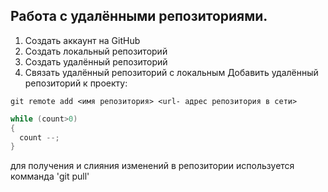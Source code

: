 ## **Работа с удалёнными репозиториями.**
1. Создать аккаунт на GitHub
2. Создать локальный репозиторий
3. Создать удалённый репозиторий
4. Связать удалённый репозиторий с локальным
Добавить удалённый репозиторий к проекту:
```
git remote add <имя репозитория> <url- адрес репозитория в сети>
```
``` c#
while (count>0)
{
  count --;
}
```
для получения и слияния изменений в репозитории используется комманда 'git pull'
